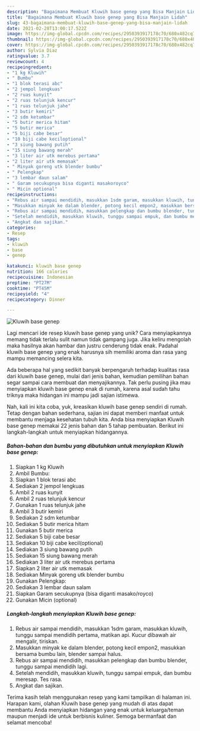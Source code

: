 ```yaml
---
description: "Bagaimana Membuat Kluwih base genep yang Bisa Manjain Lidah"
title: "Bagaimana Membuat Kluwih base genep yang Bisa Manjain Lidah"
slug: 43-bagaimana-membuat-kluwih-base-genep-yang-bisa-manjain-lidah
date: 2021-02-28T13:00:17.522Z
image: https://img-global.cpcdn.com/recipes/2950393917178c70/680x482cq70/kluwih-base-genep-foto-resep-utama.jpg
thumbnail: https://img-global.cpcdn.com/recipes/2950393917178c70/680x482cq70/kluwih-base-genep-foto-resep-utama.jpg
cover: https://img-global.cpcdn.com/recipes/2950393917178c70/680x482cq70/kluwih-base-genep-foto-resep-utama.jpg
author: Sylvia Diaz
ratingvalue: 3.7
reviewcount: 4
recipeingredient:
- "1 kg Kluwih"
- " Bumbu"
- "1 blok terasi abc"
- "2 jempol lengkuas"
- "2 ruas kunyit"
- "2 ruas telunjuk kencur"
- "1 ruas telunjuk jahe"
- "3 butir kemiri"
- "2 sdm ketumbar"
- "5 butir merica hitam"
- "5 butir merica"
- "5 biji cabe besar"
- "10 biji cabe keciloptional"
- "3 siung bawang putih"
- "15 siung bawang merah"
- "3 liter air utk merebus pertama"
- "2 liter air utk memasak"
- " Minyak goreng utk blender bumbu"
- " Pelengkap"
- "3 lembar daun salam"
- " Garam secukupnya bisa diganti masakoroyco"
- " Micin optional"
recipeinstructions:
- "Rebus air sampai mendidih, masukkan 1sdm garam, masukkan kluwih, tunggu sampai mendidih pertama, matikan api. Kucur dibawah air mengalir, tiriskan."
- "Masukkan minyak ke dalam blender, potong kecil empon2, masukkan bersama bumbu lain, blender sampai halus."
- "Rebus air sampai mendidih, masukkan pelengkap dan bumbu blender, tunggu sampai mendidih lagi."
- "Setelah mendidih, masukkan kluwih, tunggu sampai empuk, dan bumbu meresap. Tes rasa."
- "Angkat dan sajikan."
categories:
- Resep
tags:
- kluwih
- base
- genep

katakunci: kluwih base genep 
nutrition: 166 calories
recipecuisine: Indonesian
preptime: "PT27M"
cooktime: "PT45M"
recipeyield: "4"
recipecategory: Dinner

---
```



![Kluwih base genep](https://img-global.cpcdn.com/recipes/2950393917178c70/680x482cq70/kluwih-base-genep-foto-resep-utama.jpg)

Lagi mencari ide resep kluwih base genep yang unik? Cara menyiapkannya memang tidak terlalu sulit namun tidak gampang juga. Jika keliru mengolah maka hasilnya akan hambar dan justru cenderung tidak enak. Padahal kluwih base genep yang enak harusnya sih memiliki aroma dan rasa yang mampu memancing selera kita.



Ada beberapa hal yang sedikit banyak berpengaruh terhadap kualitas rasa dari kluwih base genep, mulai dari jenis bahan, kemudian pemilihan bahan segar sampai cara membuat dan menyajikannya. Tak perlu pusing jika mau menyiapkan kluwih base genep enak di rumah, karena asal sudah tahu triknya maka hidangan ini mampu jadi sajian istimewa.


Nah, kali ini kita coba, yuk, kreasikan kluwih base genep sendiri di rumah. Tetap dengan bahan sederhana, sajian ini dapat memberi manfaat untuk membantu menjaga kesehatan tubuh kita. Anda bisa menyiapkan Kluwih base genep memakai 22 jenis bahan dan 5 tahap pembuatan. Berikut ini langkah-langkah untuk menyiapkan hidangannya.

<!--inarticleads1-->

##### Bahan-bahan dan bumbu yang dibutuhkan untuk menyiapkan Kluwih base genep:

1. Siapkan 1 kg Kluwih
1. Ambil  Bumbu:
1. Siapkan 1 blok terasi abc
1. Sediakan 2 jempol lengkuas
1. Ambil 2 ruas kunyit
1. Ambil 2 ruas telunjuk kencur
1. Gunakan 1 ruas telunjuk jahe
1. Ambil 3 butir kemiri
1. Sediakan 2 sdm ketumbar
1. Sediakan 5 butir merica hitam
1. Gunakan 5 butir merica
1. Sediakan 5 biji cabe besar
1. Sediakan 10 biji cabe kecil(optional)
1. Sediakan 3 siung bawang putih
1. Sediakan 15 siung bawang merah
1. Sediakan 3 liter air utk merebus pertama
1. Siapkan 2 liter air utk memasak
1. Sediakan  Minyak goreng utk blender bumbu
1. Gunakan  Pelengkap:
1. Sediakan 3 lembar daun salam
1. Siapkan  Garam secukupnya (bisa diganti masako/royco)
1. Gunakan  Micin (optional)




<!--inarticleads2-->

##### Langkah-langkah menyiapkan Kluwih base genep:

1. Rebus air sampai mendidih, masukkan 1sdm garam, masukkan kluwih, tunggu sampai mendidih pertama, matikan api. Kucur dibawah air mengalir, tiriskan.
1. Masukkan minyak ke dalam blender, potong kecil empon2, masukkan bersama bumbu lain, blender sampai halus.
1. Rebus air sampai mendidih, masukkan pelengkap dan bumbu blender, tunggu sampai mendidih lagi.
1. Setelah mendidih, masukkan kluwih, tunggu sampai empuk, dan bumbu meresap. Tes rasa.
1. Angkat dan sajikan.




Terima kasih telah menggunakan resep yang kami tampilkan di halaman ini. Harapan kami, olahan Kluwih base genep yang mudah di atas dapat membantu Anda menyiapkan hidangan yang enak untuk keluarga/teman maupun menjadi ide untuk berbisnis kuliner. Semoga bermanfaat dan selamat mencoba!

